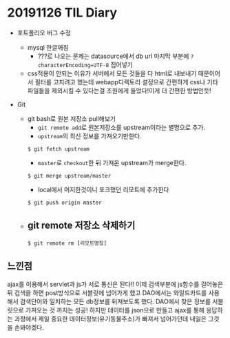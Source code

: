 # 20191126 TIL Diary
- 포트폴리오 버그 수정
   - mysql 한글깨짐
       - ???로 나오는 문제는 datasource에서 db url 마지막 부분에 `?characterEncoding=UTF-8` 집어넣기
   - css적용이 안되는 이유가 서버에서 모든 것들을 다 html로 내보내기 때문이어서 필터를 고치려고 했는데 webapp디렉토리 설정으로 간편하게 css나 기타 파일들을 제외시킬 수 있다는걸 조원에게 들었다!이게 더 간편한 방법인듯!

- Git
   - git bash로 원본 저장소 pull해보기
       - `git remote add`로 원본저장소를 upstream이라는 별명으로 추가.
       - `upstream`의 최신 정보를 가져오기만한다.
       ```git
       $ git fetch upstream
       ``` 
       - `master`로 `checkout`한 뒤 가져온 upstream가 merge한다.
       ```git
       $ git merge upstream/master
       ```
       - local에서 머지한것이니 포크했던 리모트에 추가한다 
       ```git
       $ git push origin master
       ```
    - git remote 저장소 삭제하기
        - 
        ```git
        $ git remote rm [리모트명칭]

        ```

## **느낀점** <br>
ajax를 이용해서 servlet과 js가 서로 통신은 된다!! 이제 검색부분에 js함수를 걸어놓은 뒤 검색을 하면 post방식으로 서블릿에 넘어가게 했고 DAO에서는 와일드카드를 사용해서 검색단어와 일치하는 모든 db정보를 뒤져보도록 했다. DAO에서 찾은 정보를 서블릿으로 가져오는 것 까지는 성공! 하지만 데이터를 json으로 만들고 ajax를 통해 응답하는 과정에서 제일 중요한 데이터정보(유기동물주소)가 빠져서 넘어가던데 내일은 그것을 손봐야겠다.